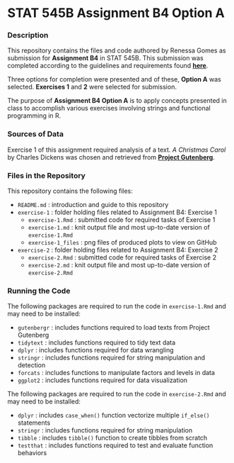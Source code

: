# STAT 545B Assignment B4 Option A

### Description  
This repository contains the files and code authored by Renessa Gomes as submission for **Assignment B4** in STAT 545B. This submission was completed according to the guidelines and requirements found [**here**](https://stat545.stat.ubc.ca/assignments/assignment-b4/). 

Three options for completion were presented and of these, **Option A** was selected. **Exercises 1** and **2** were selected for submission.   

The purpose of **Assignment B4 Option A** is to apply concepts presented in class to accomplish various exercises involving strings and functional programming in R. 

### Sources of Data  
Exercise 1 of this assignment required analysis of a text. *A Christmas Carol* by Charles Dickens was chosen and retrieved from [**Project Gutenberg**](https://dev.gutenberg.org/ebooks/19337). 

### Files in the Repository  
This repository contains the following files:  
* `README.md` : introduction and guide to this repository 
* `exercise-1` : folder holding files related to Assignment B4: Exercise 1
  * `exercise-1.Rmd` : submitted code for required tasks of Exercise 1
  * `exercise-1.md` : knit output file and most up-to-date version of `exercise-1.Rmd`
  * `exercise-1_files` : png files of produced plots to view on GitHub
* `exercise-2` : folder holding files related to Assignment B4: Exercise 2
  * `exercise-2.Rmd` : submitted code for required tasks of Exercise 2
  * `exercise-2.md` : knit output file and most up-to-date version of `exercise-2.Rmd`

### Running the Code  
The following packages are required to run the code in `exercise-1.Rmd` and may need to be installed: 
* `gutenbergr` : includes functions required to load texts from Project Gutenberg
* `tidytext` : includes functions required to tidy text data
* `dplyr` : includes functions required for data wrangling
* `stringr` : includes functions required for string manipulation and detection
* `forcats` : includes functions to manipulate factors and levels in data
* `ggplot2` : includes functions required for data visualization

The following packages are required to run the code in `exercise-2.Rmd` and may need to be installed:
* `dplyr` : includes `case_when()` function vectorize multiple `if_else()` statements
* `stringr` : includes functions required for string manipulation
* `tibble` : includes `tibble()` function to create tibbles from scratch
* `testthat` : includes functions required to test and evaluate function behaviors



